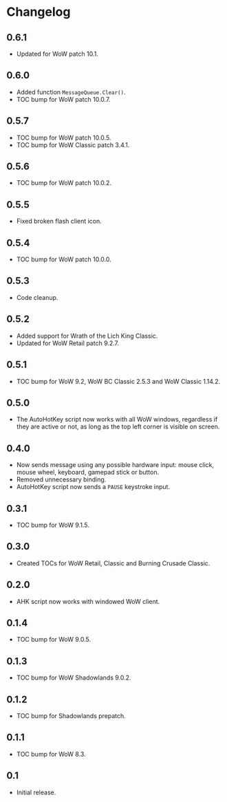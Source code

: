 Changelog
=========

0.6.1
-----
* Updated for WoW patch 10.1.

0.6.0
-----
* Added function `MessageQueue.Clear()`.
* TOC bump for WoW patch 10.0.7.

0.5.7
-----
* TOC bump for WoW patch 10.0.5.
* TOC bump for WoW Classic patch 3.4.1.

0.5.6
-----
* TOC bump for WoW patch 10.0.2.

0.5.5
-----
* Fixed broken flash client icon.

0.5.4
-----
* TOC bump for WoW patch 10.0.0.

0.5.3
-----
* Code cleanup.

0.5.2
-----
* Added support for Wrath of the Lich King Classic.
* Updated for WoW Retail patch 9.2.7.

0.5.1
-----
* TOC bump for WoW 9.2, WoW BC Classic 2.5.3 and WoW Classic 1.14.2.

0.5.0
-----
* The AutoHotKey script now works with all WoW windows, regardless if they are active or not, as long as the top left corner is visible on screen.

0.4.0
-----
* Now sends message using any possible hardware input: mouse click, mouse wheel, keyboard, gamepad stick or button.
* Removed unnecessary binding.
* AutoHotKey script now sends a `PAUSE` keystroke input.

0.3.1
-----
* TOC bump for WoW 9.1.5.

0.3.0
-----
* Created TOCs for WoW Retail, Classic and Burning Crusade Classic.

0.2.0
-----
* AHK script now works with windowed WoW client.

0.1.4
-----
* TOC bump for WoW 9.0.5.

0.1.3
-----
* TOC bump for WoW Shadowlands 9.0.2.

0.1.2
-----
* TOC bump for Shadowlands prepatch.

0.1.1
-----
* TOC bump for WoW 8.3.

0.1
---
* Initial release.